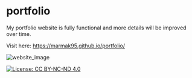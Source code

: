 # portfolio
My portfolio website is fully functional and more details will be improved over time.

Visit here: <a href="https://marmak95.github.io/portfolio/" target="_blank">https://marmak95.github.io/portfolio/</a>

![website_image](https://github.com/Marmak95/portfolio/assets/79858654/1b1f7ef5-23fe-48d4-b887-ad8a9b66107f)

[![License: CC BY-NC-ND 4.0](https://img.shields.io/badge/License-CC%20BY--NC--ND%204.0-lightgrey.svg)](https://creativecommons.org/licenses/by-nc-nd/4.0/)
